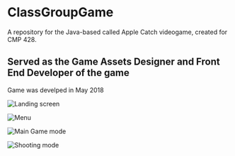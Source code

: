 # ClassGroupGame

A repository for the Java-based called Apple Catch videogame, created for CMP 428.

## Served as the Game Assets Designer and Front End Developer of the game

Game was develped in May 2018


![Landing screen](https://i.imgur.com/wtIM3oX.png)

![Menu](https://i.imgur.com/vMow8H4.png)

![Main Game mode](https://i.imgur.com/Snv0zJS.png)

![Shooting mode](https://i.imgur.com/wtIM3oX.png)
